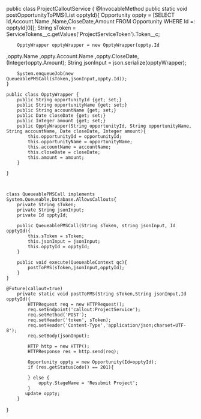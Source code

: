 public class ProjectCalloutService {
      @InvocableMethod
	public static void postOpportunityToPMS(List<Id> opptyId){
        Opportunity oppty = [SELECT Id,Account.Name
,Name,CloseDate,Amount FROM Opportunity WHERE Id =: opptyId[0]];
        String sToken = ServiceTokens__c.getValues('ProjectServiceToken').Token__c;
        
        OpptyWrapper opptyWrapper = new OpptyWrapper(oppty.Id
,oppty.Name
,oppty.Account.Name
,oppty.CloseDate,(Integer)oppty.Amount);
        String jsonInput = json.serialize(opptyWrapper);
        
        
        System.enqueueJob(new QueueablePMSCall(sToken,jsonInput,oppty.Id));
    }
    
    public class OpptyWrapper {
        public String opportunityId {get; set;}
        public String opportunityName {get; set;}
        public String accountName {get; set;}
        public Date closeDate {get; set;}
        public Integer amount {get; set;}
        public OpptyWrapper(String opportunityId, String opportunityName, String accountName, Date closeDate, Integer amount){
            this.opportunityId = opportunityId;
            this.opportunityName = opportunityName;
            this.accountName = accountName;
            this.closeDate = closeDate;
			this.amount = amount;
        }            
        
    }
    
    
    
    class QueueablePMSCall implements System.Queueable,Database.AllowsCallouts{
        private String sToken;
        private String jsonInput;
        private Id opptyId;
        
        public QueueablePMSCall(String sToken, string jsonInput, Id opptyId){
           	this.sToken = sToken;
            this.jsonInput = jsonInput;
            this.opptyId = opptyId;
        }
        
        public void execute(QueueableContext qc){
            postToPMS(sToken,jsonInput,opptyId);
        }
    }
    
    @Future(callout=true)
        private static void postToPMS(String sToken,String jsonInput,Id opptyId){
            HTTPRequest req = new HTTPRequest();
            req.setEndpoint('callout:ProjectService');
            req.setMethod('POST');
            req.setHeader('token', sToken);
            req.setHeader('Content-Type','application/json;charset=UTF-8');
            req.setBody(jsonInput);
            
            HTTP http = new HTTP();
            HTTPResponse res = http.send(req);
            
            Opportunity oppty = new Opportunity(Id=opptyId);
            if (res.getStatusCode() == 201){
                
            } else {
                oppty.StageName = 'Resubmit Project';
            }
           update oppty;
        }
}
